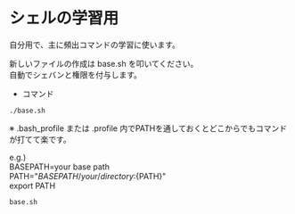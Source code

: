 # シェルの学習用

自分用で、主に頻出コマンドの学習に使います。


新しいファイルの作成は base.sh を叩いてください。  
自動でシェバンと権限を付与します。


- コマンド

```
./base.sh
```

※ .bash_profile または .profile 内でPATHを通しておくとどこからでもコマンドが打てて楽です。


e.g.)  
BASEPATH=your base path  
PATH="${BASEPATH}/your/directory:${PATH}"  
export PATH  


```
base.sh
```
